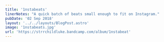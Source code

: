 ```yaml
---
title: '1nstabeats'
linerNotes: "A quick batch of beats small enough to fit on Instagram."
pubDate: '02 Sep 2018'
layout: '../../layouts/BlogPost.astro'
image: '1nstabeats.jpg'
url: 'https://strrchildluke.bandcamp.com/album/1nstabeat'
---
```


